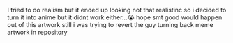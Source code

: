 I tried to do realism but it ended up looking not that realistinc so 
i decided to turn it into anime but it didnt work
either...😭
hope smt good would happen out of this artwork 
still
i was trying to revert the guy turning back meme 
artwork in repository 
